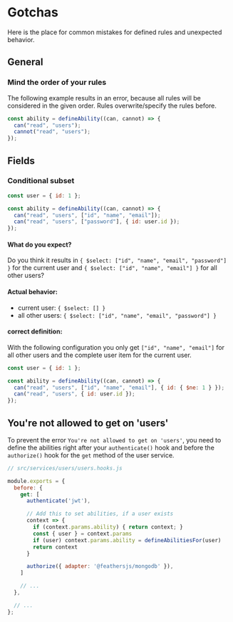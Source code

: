 # Gotchas

Here is the place for common mistakes for defined rules and unexpected behavior.

## General

### Mind the order of your rules

The following example results in an error, because all rules will be considered in the given order. Rules overwrite/specify the rules before.

```js
const ability = defineAbility((can, cannot) => {
  can("read", "users");
  cannot("read", "users");
});
```

## Fields

### Conditional subset

```js
const user = { id: 1 };

const ability = defineAbility((can, cannot) => {
  can("read", "users", ["id", "name", "email"]);
  can("read", "users", ["password"], { id: user.id });
});
```

#### What do you expect?

Do you think it results in `{ $select: ["id", "name", "email", "password"] }` for the current user and `{ $select: ["id", "name", "email"] }` for all other users?

#### Actual behavior:

- current user: `{ $select: [] }`
- all other users: `{ $select: ["id", "name", "email", "password"] }`

#### correct definition:

With the following configuration you only get `["id", "name", "email"]` for all other users and the complete user item for the current user.

```js
const user = { id: 1 };

const ability = defineAbility((can, cannot) => {
  can("read", "users", ["id", "name", "email"], { id: { $ne: 1 } });
  can("read", "users", { id: user.id });
});
```

## You're not allowed to get on 'users'

To prevent the error `You're not allowed to get on 'users'`, you need to define the abilities right after your `authenticate()` hook and before the `authorize()` hook for the `get` method of the user service.

```js
// src/services/users/users.hooks.js

module.exports = {
  before: {
    get: [
      authenticate('jwt'),

      // Add this to set abilities, if a user exists
      context => {
        if (context.params.ability) { return context; }
        const { user } = context.params
        if (user) context.params.ability = defineAbilitiesFor(user)
        return context
      }

      authorize({ adapter: '@feathersjs/mongodb' }),
    ]

    // ...
  },

  // ...
};
```

